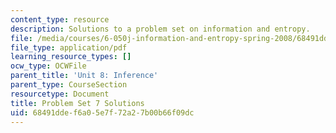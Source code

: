 ```yaml
---
content_type: resource
description: Solutions to a problem set on information and entropy.
file: /media/courses/6-050j-information-and-entropy-spring-2008/68491ddef6a05e7f72a27b00b66f09dc_MIT6_050JS08_ps_07_sol.pdf
file_type: application/pdf
learning_resource_types: []
ocw_type: OCWFile
parent_title: 'Unit 8: Inference'
parent_type: CourseSection
resourcetype: Document
title: Problem Set 7 Solutions
uid: 68491dde-f6a0-5e7f-72a2-7b00b66f09dc
---
```


